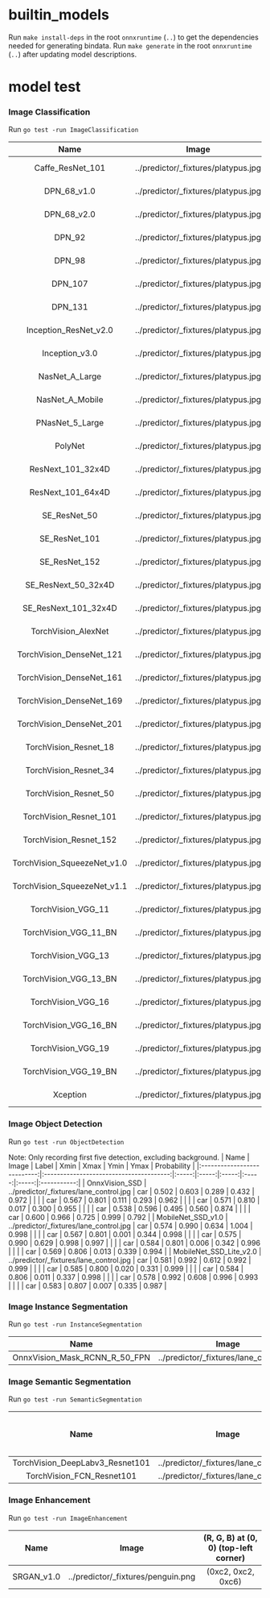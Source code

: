 # builtin_models

Run `make install-deps` in the root `onnxruntime` (`..`) to get the dependencies needed for generating bindata.
Run `make generate` in the root `onnxruntime` (`..`) after updating model descriptions.

# model test
### Image Classification
Run `go test -run ImageClassification`

| Name                        | Image                               | Label                  | Score       |
|:---------------------------:|:-----------------------------------:|:----------------------:|:-----------:|
| Caffe_ResNet_101            | ../predictor/_fixtures/platypus.jpg | n01873310 platypus ... | 0.913375    |
| DPN_68_v1.0                 | ../predictor/_fixtures/platypus.jpg | n01873310 platypus ... | 0.999947    |
| DPN_68_v2.0                 | ../predictor/_fixtures/platypus.jpg | n01873310 platypus ... | 0.999899    |
| DPN_92                      | ../predictor/_fixtures/platypus.jpg | n01873310 platypus ... | 0.999939    |
| DPN_98                      | ../predictor/_fixtures/platypus.jpg | n01873310 platypus ... | 0.999991    |
| DPN_107                     | ../predictor/_fixtures/platypus.jpg | n01873310 platypus ... | 0.999961    |
| DPN_131                     | ../predictor/_fixtures/platypus.jpg | n01873310 platypus ... | 0.999997    |
| Inception_ResNet_v2.0       | ../predictor/_fixtures/platypus.jpg | n01873310 platypus ... | 0.918950    |
| Inception_v3.0              | ../predictor/_fixtures/platypus.jpg | n01873310 platypus ... | 0.998987    |
| NasNet_A_Large              | ../predictor/_fixtures/platypus.jpg | n01873310 platypus ... | 0.909541    |
| NasNet_A_Mobile             | ../predictor/_fixtures/platypus.jpg | n01873310 platypus ... | 0.917232    |
| PNasNet_5_Large             | ../predictor/_fixtures/platypus.jpg | n01873310 platypus ... | 0.863879    |
| PolyNet                     | ../predictor/_fixtures/platypus.jpg | n01873310 platypus ... | 0.999995    |
| ResNext_101_32x4D           | ../predictor/_fixtures/platypus.jpg | n01873310 platypus ... | 0.999645    |
| ResNext_101_64x4D           | ../predictor/_fixtures/platypus.jpg | n01873310 platypus ... | 0.999981    |
| SE_ResNet_50                | ../predictor/_fixtures/platypus.jpg | n01873310 platypus ... | 0.572342    |
| SE_ResNet_101               | ../predictor/_fixtures/platypus.jpg | n01873310 platypus ... | 0.713484    |
| SE_ResNet_152               | ../predictor/_fixtures/platypus.jpg | n01873310 platypus ... | 0.793790    |
| SE_ResNext_50_32x4D         | ../predictor/_fixtures/platypus.jpg | n01873310 platypus ... | 0.998532    |
| SE_ResNext_101_32x4D        | ../predictor/_fixtures/platypus.jpg | n01873310 platypus ... | 0.889444    |
| TorchVision_AlexNet         | ../predictor/_fixtures/platypus.jpg | n01873310 platypus ... | 0.702554    |
| TorchVision_DenseNet_121    | ../predictor/_fixtures/platypus.jpg | n01873310 platypus ... | 0.999918    |
| TorchVision_DenseNet_161    | ../predictor/_fixtures/platypus.jpg | n01873310 platypus ... | 1.000000    |
| TorchVision_DenseNet_169    | ../predictor/_fixtures/platypus.jpg | n01873310 platypus ... | 0.996164    |
| TorchVision_DenseNet_201    | ../predictor/_fixtures/platypus.jpg | n01873310 platypus ... | 0.999987    |
| TorchVision_Resnet_18       | ../predictor/_fixtures/platypus.jpg | n01873310 platypus ... | 0.999424    |
| TorchVision_Resnet_34       | ../predictor/_fixtures/platypus.jpg | n01873310 platypus ... | 0.998857    |
| TorchVision_Resnet_50       | ../predictor/_fixtures/platypus.jpg | n01873310 platypus ... | 0.999784    |
| TorchVision_Resnet_101      | ../predictor/_fixtures/platypus.jpg | n01873310 platypus ... | 0.999767    |
| TorchVision_Resnet_152      | ../predictor/_fixtures/platypus.jpg | n01873310 platypus ... | 0.999978    |
| TorchVision_SqueezeNet_v1.0 | ../predictor/_fixtures/platypus.jpg | n01873310 platypus ... | 0.967674    |
| TorchVision_SqueezeNet_v1.1 | ../predictor/_fixtures/platypus.jpg | n01873310 platypus ... | 0.743228    |
| TorchVision_VGG_11          | ../predictor/_fixtures/platypus.jpg | n01873310 platypus ... | 0.999609    |
| TorchVision_VGG_11_BN       | ../predictor/_fixtures/platypus.jpg | n01873310 platypus ... | 0.982912    |
| TorchVision_VGG_13          | ../predictor/_fixtures/platypus.jpg | n01873310 platypus ... | 0.938878    |
| TorchVision_VGG_13_BN       | ../predictor/_fixtures/platypus.jpg | n01873310 platypus ... | 0.997749    |
| TorchVision_VGG_16          | ../predictor/_fixtures/platypus.jpg | n01873310 platypus ... | 0.994223    |
| TorchVision_VGG_16_BN       | ../predictor/_fixtures/platypus.jpg | n01873310 platypus ... | 0.999577    |
| TorchVision_VGG_19          | ../predictor/_fixtures/platypus.jpg | n01873310 platypus ... | 0.991907    |
| TorchVision_VGG_19_BN       | ../predictor/_fixtures/platypus.jpg | n01873310 platypus ... | 0.998358    |
| Xception                    | ../predictor/_fixtures/platypus.jpg | n01873310 platypus ... | 0.930981    |

### Image Object Detection
Run `go test -run ObjectDetection`

Note: Only recording first five detection, excluding background.
| Name                        | Image                                   | Label | Xmin  | Xmax  | Ymin  | Ymax  | Probability |
|:---------------------------:|:---------------------------------------:|:-----:|:-----:|:-----:|:-----:|:-----:|:-----------:|
| OnnxVision_SSD              | ../predictor/_fixtures/lane_control.jpg | car   | 0.502 | 0.603 | 0.289 | 0.432 | 0.972       |
|                             |                                         | car   | 0.567 | 0.801 | 0.111 | 0.293 | 0.962       |
|                             |                                         | car   | 0.571 | 0.810 | 0.017 | 0.300 | 0.955       |
|                             |                                         | car   | 0.538 | 0.596 | 0.495 | 0.560 | 0.874       |
|                             |                                         | car   | 0.600 | 0.966 | 0.725 | 0.999 | 0.792       |
| MobileNet_SSD_v1.0          | ../predictor/_fixtures/lane_control.jpg | car   | 0.574 | 0.990 | 0.634 | 1.004 | 0.998       |
|                             |                                         | car   | 0.567 | 0.801 | 0.001 | 0.344 | 0.998       |
|                             |                                         | car   | 0.575 | 0.990 | 0.629 | 0.998 | 0.997       |
|                             |                                         | car   | 0.584 | 0.801 | 0.006 | 0.342 | 0.996       |
|                             |                                         | car   | 0.569 | 0.806 | 0.013 | 0.339 | 0.994       |
| MobileNet_SSD_Lite_v2.0     | ../predictor/_fixtures/lane_control.jpg | car   | 0.581 | 0.992 | 0.612 | 0.992 | 0.999       |
|                             |                                         | car   | 0.585 | 0.800 | 0.020 | 0.331 | 0.999       |
|                             |                                         | car   | 0.584 | 0.806 | 0.011 | 0.337 | 0.998       |
|                             |                                         | car   | 0.578 | 0.992 | 0.608 | 0.996 | 0.993       |
|                             |                                         | car   | 0.583 | 0.807 | 0.007 | 0.335 | 0.987       |

### Image Instance Segmentation
Run `go test -run InstanceSegmentation`

| Name                          | Image                                   | Label | Probability |
|:-----------------------------:|:---------------------------------------:|:-----:|:-----------:|
| OnnxVision_Mask_RCNN_R_50_FPN | ../predictor/_fixtures/lane_control.jpg | car   | 0.993       |

### Image Semantic Segmentation
Run `go test -run SemanticSegmentation`

| Name                            | Image                                   | label at bottom-right corner |
|:-------------------------------:|:---------------------------------------:|:----------------------------:|
| TorchVision_DeepLabv3_Resnet101 | ../predictor/_fixtures/lane_control.jpg | 7 (car)                      |
| TorchVision_FCN_Resnet101       | ../predictor/_fixtures/lane_control.jpg | 7 (car)                      |

### Image Enhancement
Run `go test -run ImageEnhancement`

| Name                        | Image                               | (R, G, B) at (0, 0) (top-left corner) |
|:---------------------------:|:-----------------------------------:|:-------------------------------------:|
| SRGAN_v1.0                  | ../predictor/_fixtures/penguin.png  | (0xc2, 0xc2, 0xc6)                    |